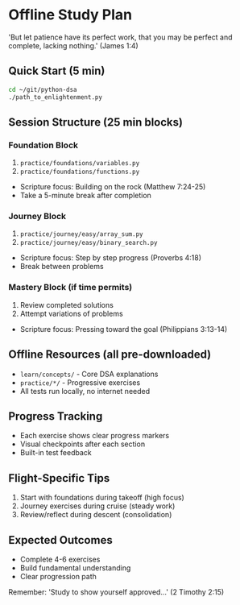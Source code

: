 # Offline Study Plan

'But let patience have its perfect work, that you may be perfect and complete, lacking nothing.' (James 1:4)

## Quick Start (5 min)
```bash
cd ~/git/python-dsa
./path_to_enlightenment.py
```

## Session Structure (25 min blocks)

### Foundation Block
1. `practice/foundations/variables.py`
2. `practice/foundations/functions.py`
- Scripture focus: Building on the rock (Matthew 7:24-25)
- Take a 5-minute break after completion

### Journey Block
1. `practice/journey/easy/array_sum.py`
2. `practice/journey/easy/binary_search.py`
- Scripture focus: Step by step progress (Proverbs 4:18)
- Break between problems

### Mastery Block (if time permits)
1. Review completed solutions
2. Attempt variations of problems
- Scripture focus: Pressing toward the goal (Philippians 3:13-14)

## Offline Resources (all pre-downloaded)
- `learn/concepts/` - Core DSA explanations
- `practice/*/` - Progressive exercises
- All tests run locally, no internet needed

## Progress Tracking
- Each exercise shows clear progress markers
- Visual checkpoints after each section
- Built-in test feedback

## Flight-Specific Tips
1. Start with foundations during takeoff (high focus)
2. Journey exercises during cruise (steady work)
3. Review/reflect during descent (consolidation)

## Expected Outcomes
- Complete 4-6 exercises
- Build fundamental understanding
- Clear progression path

Remember: 'Study to show yourself approved...' (2 Timothy 2:15) 